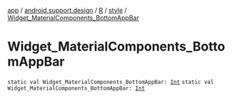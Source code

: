 [app](../../../index.md) / [android.support.design](../../index.md) / [R](../index.md) / [style](index.md) / [Widget_MaterialComponents_BottomAppBar](./-widget_-material-components_-bottom-app-bar.md)

# Widget_MaterialComponents_BottomAppBar

`static val Widget_MaterialComponents_BottomAppBar: `[`Int`](https://kotlinlang.org/api/latest/jvm/stdlib/kotlin/-int/index.html)
`static val Widget_MaterialComponents_BottomAppBar: `[`Int`](https://kotlinlang.org/api/latest/jvm/stdlib/kotlin/-int/index.html)